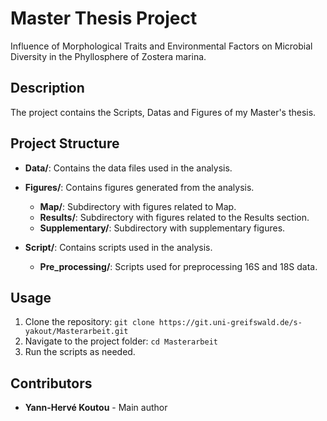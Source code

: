 # Master Thesis Project
Influence of Morphological Traits and Environmental Factors on Microbial Diversity in the Phyllosphere of Zostera marina.

## Description

The project contains the Scripts, Datas and Figures of my Master's thesis.

## Project Structure

- **Data/**: Contains the data files used in the analysis.

- **Figures/**: Contains figures generated from the analysis.
  - **Map/**: Subdirectory with figures related to Map.
  - **Results/**: Subdirectory with figures related to the Results section. 
  - **Supplementary/**: Subdirectory with supplementary figures.
  
- **Script/**: Contains scripts used in the analysis.
  - **Pre_processing/**: Scripts used for preprocessing 16S and 18S data.


## Usage

1. Clone the repository: `git clone https://git.uni-greifswald.de/s-yakout/Masterarbeit.git`
2. Navigate to the project folder: `cd Masterarbeit`
3. Run the scripts as needed.

## Contributors

- **Yann-Hervé Koutou** - Main author
